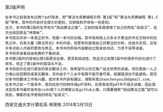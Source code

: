 第2版声明

	在本书之前我发布过两个pdf版本，即“算法与竞赛编程示例 第1版”和“算法与竞赛编程 第1.5版”等等，其中的内容并无很大的差别，仅排版和字体有一些差别。
	这次，本书的第2版的名字改为“挑战算法之路”。之前的版本我使用了自己的网名“赵臣又”，这次也改回真名“林荣彬”。
	本书其实并非一本真正的书，而是一本代码合辑。其中有网络上众多关于算法的中文文档中的优秀之作，也有大量《算法导论》中的内容，但更多的是我自己对算法的分析，总结与实现，还有许多对前人内容的更改与修正。本书中的所有内容都经过我亲自测试，力求不误导读者。
	本书将供读者自由免费的下载阅读。
	本书第2版的内容相比第1版更加全面，更具有挑战性，而且对之前第1版中的很多代码也进行了改写，改正了第1版中的错误与不足。
	本书目前仍在进行紧张的英文翻译工作，我希望可以将它推广给全世界的读者。但仅靠我一人之力难以在短期完成英文翻译，另外由于个人水平有限不能尽善尽美，疏漏错误也不能避免。若您对本书的翻译工作有兴趣，或对本书内容有建议，请联系我zhaochenyou16@gmail.com。
	在本书之前一个版本中，我将这些代码制作成pdf资料，后来我发现pdf并不适合读者。因此我决定将本书最终发布在csdn我个人的博客以及github上面。只需要搜索“挑战算法之路”就可以找到，博客的名字是我的网名“赵臣又”。


西安交通大学计算机系
林荣彬
2014年3月13日

